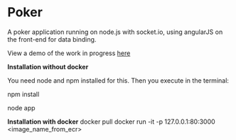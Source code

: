 Poker
=====

A poker application running on node.js with socket.io, using angularJS on the front-end for data binding.

View a demo of the work in progress [here](http://dev.tableflippoker.com/)



**Installation without docker**

You need node and npm installed for this.
Then you execute in the terminal:

npm install

node app

**Installation with docker**
docker pull <placeholder from ecr>
docker run -it -p 127.0.0.1:80:3000 <image_name_from_ecr>
